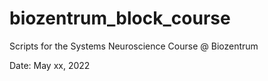 # biozentrum_block_course

Scripts for the Systems Neuroscience Course @ Biozentrum

Date: May xx, 2022
